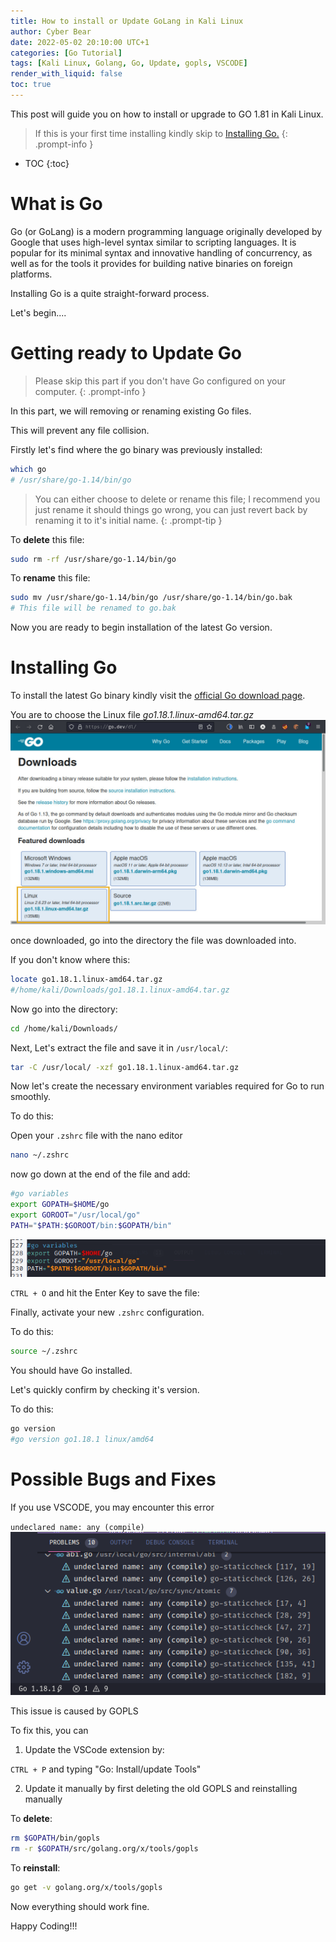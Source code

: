 ```yaml
---
title: How to install or Update GoLang in Kali Linux 
author: Cyber Bear
date: 2022-05-02 20:10:00 UTC+1
categories: [Go Tutorial]
tags: [Kali Linux, Golang, Go, Update, gopls, VSCODE]
render_with_liquid: false
toc: true
---
```


This post will guide you on how to install or upgrade to GO 1.81 in Kali Linux.

>If this is your first time installing kindly skip to [Installing Go.](#installing-go)
{: .prompt-info }



* TOC
{:toc}

# What is Go

Go (or GoLang) is a modern programming language originally developed
by Google that uses high-level syntax similar to scripting languages. It is
popular for its minimal syntax and innovative handling of concurrency, as
well as for the tools it provides for building native binaries on foreign
platforms.

Installing Go is a quite straight-forward process.

Let's begin....

# Getting ready to Update Go

>Please skip this part if you don't have Go configured on your computer.
{: .prompt-info }

In this part, we will removing or renaming existing Go files. 

This will prevent any file collision.

Firstly let's find where the go binary was previously installed:

```bash
which go
# /usr/share/go-1.14/bin/go 
```
>You can either choose to delete or rename this file; I recommend you just rename it should things go wrong, you can just revert back by renaming it to it's initial name.
{: .prompt-tip }

To **delete** this file:

```bash
sudo rm -rf /usr/share/go-1.14/bin/go
```
To **rename** this file:

```bash
sudo mv /usr/share/go-1.14/bin/go /usr/share/go-1.14/bin/go.bak
# This file will be renamed to go.bak
```

Now you are ready to begin installation of the latest Go version.

# Installing Go

To install the latest Go binary kindly visit the [official Go download page](https://go.dev/dl/).

You are to choose the Linux file *go1.18.1.linux-amd64.tar.gz*
![go download image](/assets/UpdatingGO/Screenshot_2022-05-01_09-12-13.jpg)

once downloaded, go into the directory the file was downloaded into.

If you don't know where this:

```bash
locate go1.18.1.linux-amd64.tar.gz
#/home/kali/Downloads/go1.18.1.linux-amd64.tar.gz
```

Now go into the directory:

```bash
cd /home/kali/Downloads/
```

Next, Let's extract the file and save it in `/usr/local/`:
```bash
tar -C /usr/local/ -xzf go1.18.1.linux-amd64.tar.gz
```

Now let's create the necessary environment variables required for Go to run smoothly.

To do this:

Open your `.zshrc` file with the nano editor

```bash
nano ~/.zshrc
```
now go down at the end of the file and add:

```bash
#go variables
export GOPATH=$HOME/go
export GOROOT="/usr/local/go"
PATH="$PATH:$GOROOT/bin:$GOPATH/bin"
```
![variables](/assets/UpdatingGO/Screenshot_2022-05-03_13-10-17.png)

`CTRL + O` and hit the Enter Key to save the file:

Finally, activate your new `.zshrc` configuration.

To do this:
```bash
source ~/.zshrc
```
You should have Go installed.

Let's quickly confirm by checking it's version.

To do this:

```bash
go version
#go version go1.18.1 linux/amd64
```
# Possible Bugs and Fixes

If you use VSCODE, you may encounter this error

`undeclared name: any (compile)`
![error](/assets/UpdatingGO/go.png)

This issue is caused by GOPLS

To fix this, you can

1. Update the VSCode extension by:

`CTRL + P` and typing "Go: Install/update Tools"

2. Update it manually by first deleting the old GOPLS and reinstalling manually

To **delete**:

```bash
rm $GOPATH/bin/gopls
rm -r $GOPATH/src/golang.org/x/tools/gopls
```


To **reinstall**:
```bash
go get -v golang.org/x/tools/gopls
```

Now everything should work fine.

Happy Coding!!!


